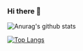 ### Hi there 👋


![Anurag's github stats](https://github-readme-stats.vercel.app/api?username=wenzhongxu&count_private=true&show_icons=true&theme=gruvbox)


[![Top Langs](https://github-readme-stats.vercel.app/api/top-langs/?username=wenzhongxu&hide=CSS,HTML&layout=compact)](https://github.com/anuraghazra/github-readme-stats)
